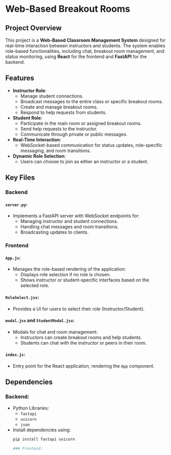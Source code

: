 # Web-Based Breakout Rooms

## Project Overview
This project is a **Web-Based Classroom Management System** designed for real-time interaction between instructors and students. The system enables role-based functionalities, including chat, breakout room management, and status monitoring, using **React** for the frontend and **FastAPI** for the backend.

## Features
- **Instructor Role**:
  - Manage student connections.
  - Broadcast messages to the entire class or specific breakout rooms.
  - Create and manage breakout rooms.
  - Respond to help requests from students.
- **Student Role**:
  - Participate in the main room or assigned breakout rooms.
  - Send help requests to the instructor.
  - Communicate through private or public messages.
- **Real-Time Interaction**:
  - WebSocket-based communication for status updates, role-specific messaging, and room transitions.
- **Dynamic Role Selection**:
  - Users can choose to join as either an instructor or a student.

## Key Files
### Backend
#### `server.py`:
- Implements a FastAPI server with WebSocket endpoints for:
  - Managing instructor and student connections.
  - Handling chat messages and room transitions.
  - Broadcasting updates to clients.

### Frontend
#### `App.js`:
- Manages the role-based rendering of the application:
  - Displays role selection if no role is chosen.
  - Shows instructor or student-specific interfaces based on the selected role.
  
#### `RoleSelect.jsx`:
- Provides a UI for users to select their role (Instructor/Student).

#### `modal.jsx` and `StudentModal.jsx`:
- Modals for chat and room management:
  - Instructors can create breakout rooms and help students.
  - Students can chat with the instructor or peers in their room.

#### `index.js`:
- Entry point for the React application, rendering the `App` component.

## Dependencies
### Backend:
- Python Libraries:
  - `fastapi`
  - `uvicorn`
  - `json`
- Install dependencies using:
  ```bash
  pip install fastapi uvicorn

  ### Frontend:
  
